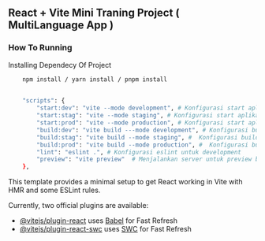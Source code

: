 ## React + Vite Mini Traning Project ( MultiLanguage App )


### How To Running 


Installing Dependecy Of Project

```bash
    npm install / yarn install / pnpm install
    
````


```bash
    "scripts": {
        "start:dev": "vite --mode development", # Konfigurasi start aplikasi spefisik environtment development
        "start:stag": "vite --mode staging", # Konfigurasi start aplikasi spefisik environtment staging
        "start:prod": "vite --mode production", # Konfigurasi start aplikasi spefisik environtment production
        "build:dev": "vite build ---mode development", # Konfigurasi build aplikasi spefisik environtment development
        "build:stag": "vite build --mode staging", #  Konfigurasi build aplikasi spefisik environtment staging
        "build:prod": "vite build --mode production", #  Konfigurasi build aplikasi spefisik environtment production
        "lint": "eslint .", # Konfigurasi eslint untuk development
        "preview": "vite preview"  # Menjalankan server untuk preview build tersebut
    },
```    


This template provides a minimal setup to get React working in Vite with HMR and some ESLint rules.

Currently, two official plugins are available:

- [@vitejs/plugin-react](https://github.com/vitejs/vite-plugin-react/blob/main/packages/plugin-react/README.md) uses [Babel](https://babeljs.io/) for Fast Refresh
- [@vitejs/plugin-react-swc](https://github.com/vitejs/vite-plugin-react-swc) uses [SWC](https://swc.rs/) for Fast Refresh
